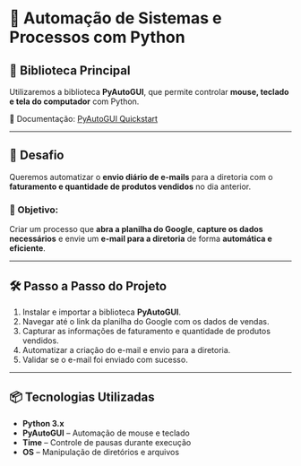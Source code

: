 # 🤖 Automação de Sistemas e Processos com Python  

## 📌 Biblioteca Principal  
Utilizaremos a biblioteca **PyAutoGUI**, que permite controlar **mouse, teclado e tela do computador** com Python.  

🔗 Documentação: [PyAutoGUI Quickstart](https://pyautogui.readthedocs.io/en/latest/quickstart.html)  

---

## 🎯 Desafio  
Queremos automatizar o **envio diário de e-mails** para a diretoria com o **faturamento e quantidade de produtos vendidos** no dia anterior.

### 🚀 Objetivo:  
Criar um processo que **abra a planilha do Google**, **capture os dados necessários** e envie um **e-mail para a diretoria** de forma **automática e eficiente**.

---

## 🛠️ Passo a Passo do Projeto  

1. Instalar e importar a biblioteca **PyAutoGUI**.
2. Navegar até o link da planilha do Google com os dados de vendas.
3. Capturar as informações de faturamento e quantidade de produtos vendidos.
4. Automatizar a criação do e-mail e envio para a diretoria.
5. Validar se o e-mail foi enviado com sucesso.

---

## 📦 Tecnologias Utilizadas  

- **Python 3.x**  
- **PyAutoGUI** – Automação de mouse e teclado  
- **Time** – Controle de pausas durante execução  
- **OS** – Manipulação de diretórios e arquivos  
